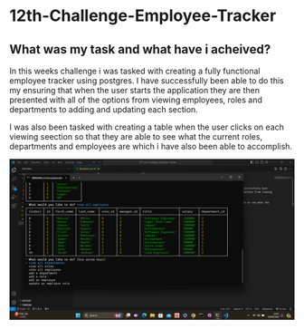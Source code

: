 # 12th-Challenge-Employee-Tracker

## What was my task and what have i acheived?
In this weeks challenge i was tasked with creating a fully functional employee tracker using postgres. I have successfully been able to do this my ensuring that when the user starts the application they are then presented with all of the options from viewing employees, roles and departments to adding and updating each section.

I was also been tasked with creating a table when the user clicks on each viewing seection so that they are able to see what the current roles, departments and employees are which i have also been able to accomplish.



![alt text](./Images/image.png)